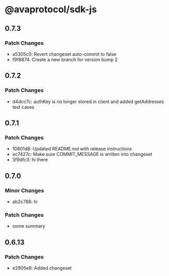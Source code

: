 # @avaprotocol/sdk-js

## 0.7.3

### Patch Changes

- a5305c0: Revert changeset auto-commit to false
- f9f8874: Create a new branch for version bump 2

## 0.7.2

### Patch Changes

- d4dcc7c: authKey is no longer stored in client and added getAddresses test cases

## 0.7.1

### Patch Changes

- 10801d8: Updated README.md with release instructions
- ec7427c: Make sure COMMIT_MESSAGE is written into changeset
- 5f9dfc3: hi there

## 0.7.0

### Minor Changes

- ab2c788: hi

### Patch Changes

- some summary

## 0.6.13

### Patch Changes

- e2905e8: Added changeset
